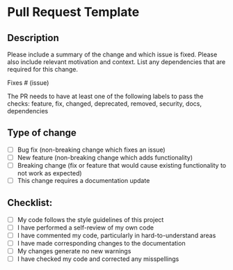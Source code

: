 # Pull Request Template

## Description

Please include a summary of the change and which issue is fixed. Please also include relevant motivation and context. List any dependencies that are required for this change.

Fixes # (issue)

The PR needs to have at least one of the following labels to pass the checks: feature, fix, changed, deprecated, removed, security, docs, dependencies

## Type of change

- [ ] Bug fix (non-breaking change which fixes an issue)
- [ ] New feature (non-breaking change which adds functionality)
- [ ] Breaking change (fix or feature that would cause existing functionality to not work as expected)
- [ ] This change requires a documentation update

## Checklist:

- [ ] My code follows the style guidelines of this project
- [ ] I have performed a self-review of my own code
- [ ] I have commented my code, particularly in hard-to-understand areas
- [ ] I have made corresponding changes to the documentation
- [ ] My changes generate no new warnings
- [ ] I have checked my code and corrected any misspellings